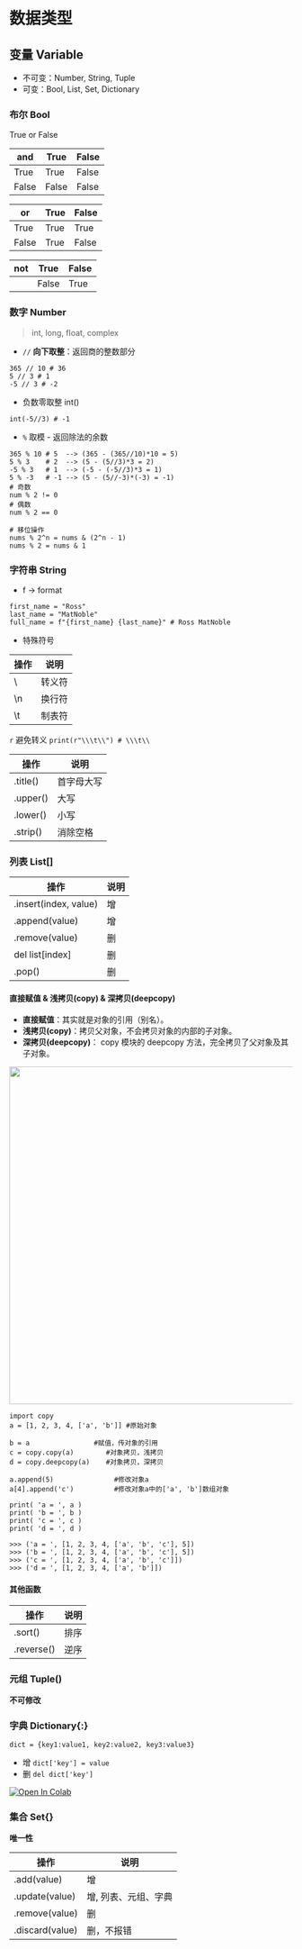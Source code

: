 # 数据类型
## 变量 Variable
- 不可变：Number, String, Tuple
- 可变：Bool, List, Set, Dictionary

### 布尔 Bool
True or False

|   and   | True | False |
| --- | --- | --- |
|True | True | False |
|False | False | False |

|   or   | True | False |
| --- | --- | --- |
|True | True | True |
|False | True | False |

|   not   | True | False |
| --- | --- | --- |
| | False | True |

### 数字 Number
> int, long, float, complex

- `//` **向下取整**：返回商的整数部分
```
365 // 10 # 36
5 // 3 # 1
-5 // 3 # -2
```

- 负数零取整 int()
```
int(-5//3) # -1
```

- `%` 取模 - 返回除法的余数
```
365 % 10 # 5  --> (365 - (365//10)*10 = 5)
5 % 3    # 2  --> (5 - (5//3)*3 = 2)
-5 % 3   # 1  --> (-5 - (-5//3)*3 = 1)
5 % -3   # -1 --> (5 - (5//-3)*(-3) = -1)
# 奇数
num % 2 != 0
# 偶数
num % 2 == 0

# 移位操作
nums % 2^n = nums & (2^n - 1)
nums % 2 = nums & 1
```

### 字符串 String

- f -> format
```
first_name = "Ross"
last_name = "MatNoble"
full_name = f"{first_name} {last_name}" # Ross MatNoble
```
- 特殊符号

|操作|说明|
|-|-|
| \ | 转义符|
|\n| 换行符|
|\t|制表符|

`r` 避免转义
`print(r"\\\t\\") # \\\t\\`

|操作|说明|
|-|-|
|.title()|首字母大写|
|.upper()|大写|
|.lower()|小写|
|.strip()|消除空格|

### 列表 List[]
|操作|说明|
|-|-|
|.insert(index, value)|增|
|.append(value)|增|
|.remove(value)|删|
|del list[index]|删|
|.pop()|删|

#### 直接赋值 & 浅拷贝(copy) & 深拷贝(deepcopy)

- **直接赋值**：其实就是对象的引用（别名）。
- **浅拷贝(copy)**：拷贝父对象，不会拷贝对象的内部的子对象。
- **深拷贝(deepcopy)**： copy 模块的 deepcopy 方法，完全拷贝了父对象及其子对象。

<img src="https://cdn.jsdelivr.net/gh/MatNoble/Images/copy.png" width="600"/>

```
import copy
a = [1, 2, 3, 4, ['a', 'b']] #原始对象
 
b = a                #赋值，传对象的引用
c = copy.copy(a)        #对象拷贝，浅拷贝
d = copy.deepcopy(a)    #对象拷贝，深拷贝
 
a.append(5)               #修改对象a
a[4].append('c')          #修改对象a中的['a', 'b']数组对象
 
print( 'a = ', a )
print( 'b = ', b )
print( 'c = ', c )
print( 'd = ', d )

>>> ('a = ', [1, 2, 3, 4, ['a', 'b', 'c'], 5])
>>> ('b = ', [1, 2, 3, 4, ['a', 'b', 'c'], 5])
>>> ('c = ', [1, 2, 3, 4, ['a', 'b', 'c']])
>>> ('d = ', [1, 2, 3, 4, ['a', 'b']])
```

#### 其他函数

|操作|说明|
|-|-|
|.sort()|排序|
|.reverse()|逆序|

### 元组 Tuple()

**不可修改**

### 字典 Dictionary{:}
`dict = {key1:value1, key2:value2, key3:value3}`

- 增
`dict['key'] = value`
- 删 
`del dict['key']`

[![Open In Colab](https://colab.research.google.com/assets/colab-badge.svg)](https://colab.research.google.com/drive/1TUA3v4K_zdZzSUjCtoO-0tbA_9sAvFQe?usp=sharing)

### 集合 Set{}

**唯一性**

|操作|说明|
|-|-|
|.add(value)|增|
|.update(value)|增, 列表、元组、字典|
|.remove(value)|删|
|.discard(value)|删，不报错|